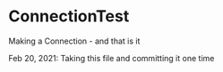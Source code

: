 # ConnectionTest
Making a Connection - and that is it

Feb 20, 2021: Taking this file and committing it one time
